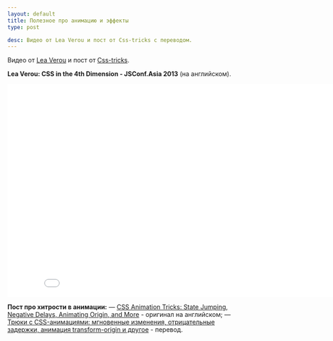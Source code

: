 ```yaml
---
layout: default
title: Полезное про анимацию и эффекты
type: post

desc: Видео от Lea Verou и пост от Сss-tricks c переводом.
---
```


Видео от <a href="http://lea.verou.me/">Lea Verou</a> и пост от <a href="http://css-tricks.com">Сss-tricks</a>. <!--more-->

<b>Lea Verou: CSS in the 4th Dimension - JSConf.Asia 2013</b> (на английском).
<iframe width="853" height="480" src="//www.youtube.com/embed/NTJUFQmHbvc" frameborder="0" allowfullscreen></iframe>

<b>Пост про хитрости в анимации:</b>
&mdash; <a href="http://css-tricks.com/css-animation-tricks/">CSS Animation Tricks: State Jumping, Negative Delays, Animating Origin, and More</a> - оригинал на английском;
&mdash; <a href="http://habrahabr.ru/company/nordavind/blog/209462/">Трюки с CSS-анимациями: мгновенные изменения, отрицательные задержки, анимация transform-origin и другое</a> - перевод.